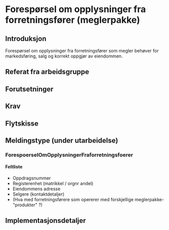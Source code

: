 # Forespørsel om opplysninger fra forretningsfører (meglerpakke)
## Introduksjon
Forespørsel om opplysninger fra forretningsfører som megler behøver for markedsføring, salg og korrekt oppgjør av eiendommen.

## Referat fra arbeidsgruppe 

## Forutsetninger

## Krav  

## Flytskisse

## Meldingstype (under utarbeidelse)
### ForespoerselOmOpplysningerFraforretningsfoerer
#### Feltliste
* Oppdragsnummer
* Registerenhet (matrikkel / orgnr andel)
* Eiendommens adresse
* Selgere (kontaktdetaljer)
* (Hva med forretningsførere som opererer med forskjellige meglerpakke-"produkter" ?)

## Implementasjonsdetaljer